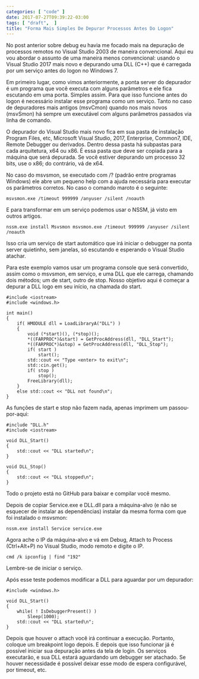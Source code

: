 ```yaml
---
categories: [ "code" ]
date: 2017-07-27T09:39:22-03:00
tags: [ "draft",  ]
title: "Forma Mais Simples De Depurar Processos Antes Do Logon"
---
```

No post anterior sobre debug eu havia me focado mais na depuração de processos remotos no Visual Studio 2003 de maneira convencional. Aqui eu vou abordar o assunto de uma maneira menos convencional: usando o Visual Studio 2017 mais novo e depurando uma DLL (C++) que é carregada por um serviço antes do logon no Windows 7.

Em primeiro lugar, como vimos anteriormente, a ponta server do depurador é um programa que você executa com alguns parâmetros e ele fica escutando em uma porta. Simples assim. Para que isso funcione antes do logon é necessário instalar esse programa como um serviço. Tanto no caso de depuradores mais antigos (msvCmon) quando nos mais novos (msvSmon) há sempre um executável com alguns parâmetros passados via linha de comando.

O depurador do Visual Studio mais novo fica em sua pasta de instalação Program Files, etc, Microsoft Visual Studio, 2017, Enterprise, Common7, IDE, Remote Debugger ou derivados. Dentro dessa pasta há subpastas para cada arquitetura, x64 ou x86. É essa pasta que deve ser copiada para a máquina que será depurada. Se você estiver depurando um processo 32 bits, use o x86; do contrário, vá de x64.

No caso do msvsmon, se executado com /? (padrão entre programas Windows) ele abre um pequeno help com a ajuda necessária para executar os parâmetros corretos. No caso o comando maroto é o seguinte:

    msvsmon.exe /timeout 999999 /anyuser /silent /noauth

E para transformar em um serviço podemos usar o NSSM, já visto em outros artigos.

    nssm.exe install Msvsmon msvsmon.exe /timeout 999999 /anyuser /silent /noauth

Isso cria um serviço de start automático que irá iniciar o debugger na ponta server quietinho, sem janelas, só escutando e esperando o Visual Studio atachar.


Para este exemplo vamos usar um programa console que será convertido, assim como o msvsmon, em serviço, e uma DLL que ele carrega, chamando dois métodos; um de start, outro de stop. Nosso objetivo aqui é começar a depurar a DLL logo em seu início, na chamada do start.

    #include <iostream>
    #include <windows.h>
    
    int main()
    {
        if( HMODULE dll = LoadLibraryA("DLL") )
        {
            void (*start)(), (*stop)();
            *((FARPROC*)&start) = GetProcAddress(dll, "DLL_Start");
            *((FARPROC*)&stop) = GetProcAddress(dll, "DLL_Stop");
            if( start )
                start();
            std::cout << "Type <enter> to exit\n";
            std::cin.get();
            if( stop )
                stop();
            FreeLibrary(dll);
        }
        else std::cout << "DLL not found\n";
    }

As funções de start e stop não fazem nada, apenas imprimem um passou-por-aqui:

    #include "DLL.h"
    #include <iostream>
    
    void DLL_Start()
    {
        std::cout << "DLL started\n";
    }
    
    void DLL_Stop()
    {
        std::cout << "DLL stopped\n";
    }

Todo o projeto está no GitHub para baixar e compilar você mesmo.

Depois de copiar Service.exe e DLL.dll para a máquina-alvo (e não se esquecer de instalar as dependências) instalar da mesma forma com que foi instalado o msvsmon:

    nssm.exe install Service service.exe

Agora ache o IP da máquina-alvo e vá em Debug, Attach to Process (Ctrl+Alt+P) no Visual Studio, modo remoto e digite o IP.

    cmd /k ipconfig | find "192"

Lembre-se de iniciar o serviço.

Após esse teste podemos modificar a DLL para aguardar por um depurador:

    #include <windows.h>
    
    void DLL_Start()
    {
        while( ! IsDebuggerPresent() )
            Sleep(1000);
        std::cout << "DLL started\n";
    }

Depois que houver o attach você irá continuar a execução. Portanto, coloque um breakpoint logo depois. E depois que isso funcionar já é possível iniciar sua depuração antes da tela de login. Os serviços executarão, e sua DLL estará aguardando um debugger ser atachado. Se houver necessidade é possível deixar esse modo de espera configurável, por timeout, etc.
